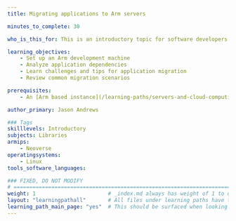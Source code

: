 ```yaml
---
title: Migrating applications to Arm servers

minutes_to_complete: 30

who_is_this_for: This is an introductory topic for software developers looking to migrate applications to Arm servers.

learning_objectives:
    - Set up an Arm development machine
    - Analyze application dependencies
    - Learn challenges and tips for application migration
    - Review common migration scenarios

prerequisites:
    - An [Arm based instance](/learning-paths/servers-and-cloud-computing/csp/) from a cloud service provider.

author_primary: Jason Andrews

### Tags
skilllevels: Introductory
subjects: Libraries
armips:
    - Neoverse
operatingsystems:
    - Linux
tools_software_languages:

### FIXED, DO NOT MODIFY
# ================================================================================
weight: 1                       # _index.md always has weight of 1 to order correctly
layout: "learningpathall"       # All files under learning paths have this same wrapper
learning_path_main_page: "yes"  # This should be surfaced when looking for related content. Only set for _index.md of learning path content.
---
```

